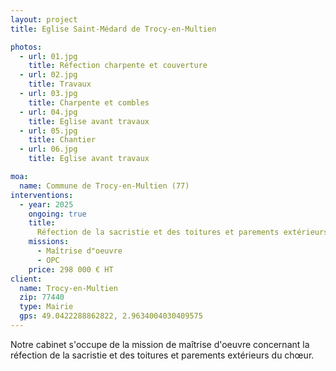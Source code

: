 ```yaml
---
layout: project
title: Eglise Saint-Médard de Trocy-en-Multien

photos:
  - url: 01.jpg
    title: Réfection charpente et couverture
  - url: 02.jpg
    title: Travaux
  - url: 03.jpg
    title: Charpente et combles
  - url: 04.jpg
    title: Eglise avant travaux
  - url: 05.jpg
    title: Chantier
  - url: 06.jpg
    title: Eglise avant travaux

moa:
  name: Commune de Trocy-en-Multien (77)
interventions:
  - year: 2025
    ongoing: true
    title:
      Réfection de la sacristie et des toitures et parements extérieurs du chœur
    missions:
      - Maîtrise d"oeuvre
      - OPC
    price: 298 000 € HT
client:
  name: Trocy-en-Multien
  zip: 77440
  type: Mairie
  gps: 49.0422288862822, 2.9634004030409575
---
```


Notre cabinet s'occupe de la mission de maîtrise d'oeuvre concernant la
réfection de la sacristie et des toitures et parements extérieurs du chœur.
